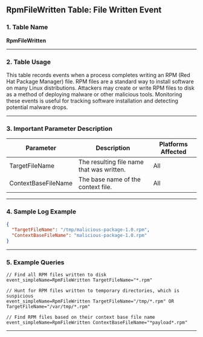 ## RpmFileWritten Table: File Written Event

### 1. Table Name
**RpmFileWritten**

---

### 2. Table Usage
This table records events when a process completes writing an RPM (Red Hat Package Manager) file. RPM files are a standard way to install software on many Linux distributions. Attackers may create or write RPM files to disk as a method of deploying malware or other malicious tools. Monitoring these events is useful for tracking software installation and detecting potential malware drops.

---

### 3. Important Parameter Description

| Parameter | Description | Platforms Affected |
|---|---|---|
| TargetFileName | The resulting file name that was written. | All |
| ContextBaseFileName | The base name of the context file. | All |

---

### 4. Sample Log Example

```json
{
  "TargetFileName": "/tmp/malicious-package-1.0.rpm",
  "ContextBaseFileName": "malicious-package-1.0.rpm"
}
```

---
### 5. Example Queries

```xql
// Find all RPM files written to disk
event_simpleName=RpmFileWritten TargetFileName="*.rpm"

// Hunt for RPM files written to temporary directories, which is suspicious
event_simpleName=RpmFileWritten TargetFileName="/tmp/*.rpm" OR TargetFileName="/var/tmp/*.rpm"

// Find RPM files based on their context base file name
event_simpleName=RpmFileWritten ContextBaseFileName="*payload*.rpm"
```
---